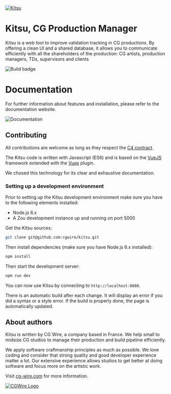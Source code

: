 [![Kitsu](https://kitsu.cg-wire.com/img/kitsu.png)](https://kitsu.cg-wire.com)

# Kitsu, CG Production Manager

Kitsu is a web tool to improve validation tracking in CG productions. By
offering a clean UI and a shared database, it allows you to communicate
efficiently with all the shareholders of the production: CG artists, 
production managers, TDs, supervisors and clients

![Build badge](https://travis-ci.org/cgwire/kitsu.svg?branch=master)

# Documentation 

For further information about features and installation, please refer to the
documentation website.

![Documentation](https://kitsu.cg-wire.com/)

## Contributing

All contributions are welcome as long as they respect the [C4
contract](https://rfc.zeromq.org/spec:42/C4).

The Kitsu code is written with Javascript (ES6) and is based on the 
[VueJS](https://vuejs.org/v2/guide/) framework extended with 
the [Vuex](https://vuex.vuejs.org) plugin.

We chosed this technology for its clear and exhaustive documentation.

### Setting up a development environment

Prior to setting up the Kitsu development environment make sure you have to
the following elements installed:

* Node.js 6.x
* A Zou development instance up and running on port 5000

Get the Kitsu sources:

```bash
git clone git@github.com:cgwire/kitsu.git
```

Then install dependencies (make sure you have Node.js 6.x installed):

```bash
npm install
```

Then start the development server:

```bash
npm run dev
```

You can now use Kitsu by connecting to `http://localhost:8080`.

There is an automatic build after each change. It will display an error if you
did a syntax or a style error. If the build is properly done, the page is
automatically updated. 

## About authors

Kitsu is written by CG Wire, a company based in France. We help small to
midsize CG studios to manage their production and build pipeline efficiently.

We apply software craftmanship principles as much as possible. We love coding
and consider that strong quality and good developer experience matter a lot.
Our extensive experience allows studios to get better at doing software and
focus more on the artistic work.

Visit [cg-wire.com](https://cg-wire.com) for more information.

[![CGWire Logo](https://zou.cg-wire.com/cgwire.png)](https://cg-wire.com)
